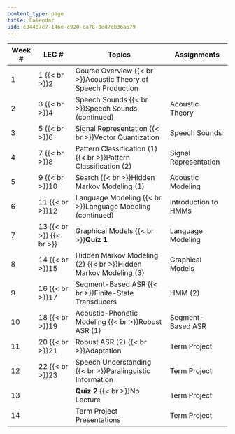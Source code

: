 ```yaml
---
content_type: page
title: Calendar
uid: c84407e7-146e-c920-ca78-0ed7eb36a579
---
```


| Week # | LEC # | Topics | Assignments |
| --- | --- | --- | --- |
| 1 | 1  {{< br >}}2 | Course Overview  {{< br >}}Acoustic Theory of Speech Production |  |
| 2 | 3  {{< br >}}4 | Speech Sounds  {{< br >}}Speech Sounds (continued) | Acoustic Theory |
| 3 | 5  {{< br >}}6 | Signal Representation  {{< br >}}Vector Quantization | Speech Sounds |
| 4 | 7  {{< br >}}8 | Pattern Classification (1)  {{< br >}}Pattern Classification (2) | Signal Representation |
| 5 | 9  {{< br >}}10 | Search  {{< br >}}Hidden Markov Modeling (1) | Acoustic Modeling |
| 6 | 11  {{< br >}}12 | Language Modeling  {{< br >}}Language Modeling (continued) | Introduction to HMMs |
| 7 | 13  {{< br >}}  {{< br >}} | Graphical Models  {{< br >}}**Quiz 1** | Language Modeling |
| 8 | 14  {{< br >}}15 | Hidden Markov Modeling (2)  {{< br >}}Hidden Markov Modeling (3) | Graphical Models |
| 9 | 16  {{< br >}}17 | Segment-Based ASR  {{< br >}}Finite-State Transducers | HMM (2) |
| 10 | 18  {{< br >}}19 | Acoustic-Phonetic Modeling  {{< br >}}Robust ASR (1) | Segment-Based ASR |
| 11 | 20  {{< br >}}21 | Robust ASR (2)  {{< br >}}Adaptation | Term Project |
| 12 | 22  {{< br >}}23 | Speech Understanding  {{< br >}}Paralinguistic Information | Term Project |
| 13 |  | **Quiz 2**  {{< br >}}No Lecture | Term Project |
| 14 |  | Term Project Presentations | Term Project